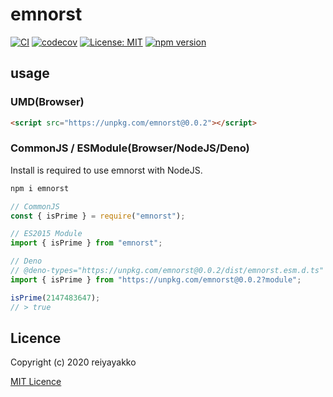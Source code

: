 
# emnorst

[![CI](https://github.com/reiyayakko/emnorst/workflows/CI/badge.svg)](https://github.com/reiyayakko/emnorst/actions?query=workflow%3ACI)
[![codecov](https://codecov.io/gh/reiyayakko/emnorst/branch/master/graph/badge.svg)](https://codecov.io/gh/reiyayakko/emnorst)
[![License: MIT](https://img.shields.io/badge/License-MIT-yellow.svg)](https://opensource.org/licenses/MIT)
[![npm version](https://badge.fury.io/js/emnorst.svg)](https://badge.fury.io/js/emnorst)
<!-- [![document](https://reiyayakko.github.io/emnorst/badge.svg)](https://reiyayakko.github.io/emnorst) -->
<!-- [![_](https://img.shields.io/badge/test-hoge-informational)]() -->

## usage

### UMD(Browser)

```html
<script src="https://unpkg.com/emnorst@0.0.2"></script>
```

### CommonJS / ESModule(Browser/NodeJS/Deno)

Install is required to use emnorst with NodeJS.

```bash
npm i emnorst
```

```javascript
// CommonJS
const { isPrime } = require("emnorst");

// ES2015 Module
import { isPrime } from "emnorst";

// Deno
// @deno-types="https://unpkg.com/emnorst@0.0.2/dist/emnorst.esm.d.ts"
import { isPrime } from "https://unpkg.com/emnorst@0.0.2?module";

isPrime(2147483647);
// > true
```

## Licence

Copyright (c) 2020 reiyayakko

[MIT Licence](https://opensource.org/licenses/MIT)
